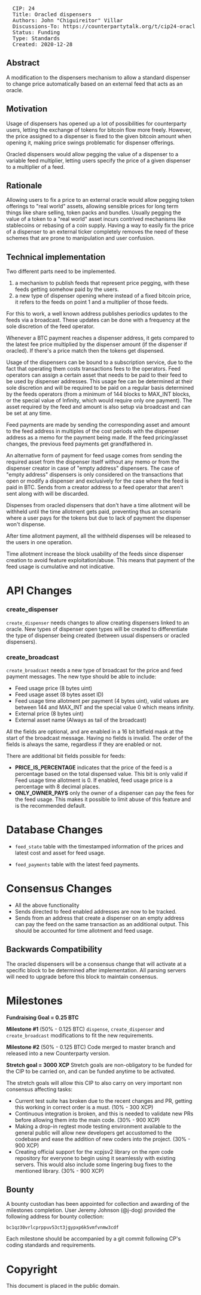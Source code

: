 <pre>
  CIP: 24
  Title: Oracled dispensers
  Authors: John "Chiguireitor" Villar
  Discussions-To: https://counterpartytalk.org/t/cip24-oracled-dispensers/6030
  Status: Funding
  Type: Standards
  Created: 2020-12-28
</pre>

## Abstract ##

A modification to the dispensers mechanism to allow a standard dispenser to change
price automatically based on an external feed that acts as an oracle.

## Motivation ##

Usage of dispensers has opened up a lot of possibilities for counterparty users,
letting the exchange of tokens for bitcoin flow more freely. However, the price
assigned to a dispenser is fixed to the given bitcoin amount when opening it,
making price swings problematic for dispenser offerings.

Oracled dispensers would allow pegging the value of a dispenser to a variable
feed multiplier, letting users specify the price of a given dispenser to a
multiplier of a feed.

## Rationale ##

Allowing users to fix a price to an external oracle would allow pegging token
offerings to "real world" assets, allowing sensible prices for long term things
like share selling, token packs and bundles. Usually pegging the value of a
token to a "real world" asset incurs contrived mechanisms like stablecoins or
rebasing of a coin supply. Having a way to easily fix the price of a dispenser
to an external ticker completely removes the need of these schemes that are
prone to manipulation and user confusion.

## Technical implementation ##

Two different parts need to be implemented.

 1) a mechanism to publish feeds that represent price pegging, with these feeds
 getting somehow paid by the users.
 2) a new type of dispenser opening where instead of a fixed bitcoin price, it
 refers to the feeds on point 1 and a multiplier of those feeds.

For this to work, a well known address publishes periodics updates to the feeds
via a broadcast. These updates can be done with a frequency at the sole
discretion of the feed operator.

Whenever a BTC payment reaches a dispenser address, it gets compared to the
latest fee price multiplied by the dispenser amount (if the dispenser if oracled).
If there's a price match then the tokens get dispensed.

Usage of the dispensers can be bound to a subscription service, due to the fact
that operating them costs transactions fees to the operators. Feed operators can
assign a certain asset that needs to be paid to their feed to be used by
dispenser addresses. This usage fee can be determined at their sole discretion
and will be required to be paid on a regular basis determined by the feeds
operators (from a minimum of 144 blocks to MAX_INT blocks, or the special value
of Infinity, which would require only one payment). The asset required by the
feed and amount is also setup via broadcast and can be set at any time.

Feed payments are made by sending the corresponding asset and amount to the
feed address in multiples of the cost periods with the dispenser address as a
memo for the payment being made. If the feed pricing/asset changes, the previous
feed payments get grandfathered in.

An alternative form of payment for feed usage comes from sending the required
asset from the dispenser itself without any memo or from the dispenser creator
in case of "empty address" dispensers. The case of "empty address" dispensers is
only considered on the transactions that open or modify a dispenser and
exclusively for the case where the feed is paid in BTC. Sends from a creator
address to a feed operator that aren't sent along with will be discarded.

Dispenses from oracled dispensers that don't have a time allotment will be
withheld until the time allotment gets paid, preventing thus an scenario where a
user pays for the tokens but due to lack of payment the dispenser won't dispense.

After time allotment payment, all the withheld dispenses will be released to the
users in one operation.

Time allotment increase the block usability of the feeds since dispenser creation
to avoid feature exploitation/abuse. This means that payment of the feed usage is
cumulative and not indicative.

# API Changes

### create_dispenser

`create_dispenser` needs changes to allow creating dispensers linked to an oracle.
New types of dispenser open types will be created to differentiate the type of
dispenser being created (between usual dispensers or oracled dispensers).

### create_broadcast

`create_broadcast` needs a new type of broadcast for the price and feed payment
messages. The new type should be able to include:
  * Feed usage price (8 bytes uint)
  * Feed usage asset (8 bytes asset ID)
  * Feed usage time allotment per payment (4 bytes uint), valid values are between
  144 and MAX_INT and the special value 0 which means infinity.
  * External price (8 bytes uint)
  * External asset name (Always as tail of the broadcast)

All the fields are optional, and are enabled in a 16 bit bitfield mask at the
start of the broadcast message. Having no fields is invalid. The order of the
fields is always the same, regardless if they are enabled or not.

There are additional bit fields possible for feeds:

 * **PRICE_IS_PERCENTAGE** indicates that the price of the feed is a percentage
 based on the total dispensed value. This bit is only valid if Feed usage time
 allotment is 0. If enabled, feed usage price is a percentage with 8 decimal
 places.
 * **ONLY_OWNER_PAYS** only the owner of a dispenser can pay the fees for the
 feed usage. This makes it possible to limit abuse of this feature and is the
 recommended default.

# Database Changes

* `feed_state` table with the timestamped information of the prices and latest
cost and asset for feed usage.

* `feed_payments` table with the latest feed payments.

# Consensus Changes

* All the above functionality
* Sends directed to feed enabled addresses are now to be tracked.
* Sends from an address that create a dispenser on an empty address can pay the
feed on the same transaction as an additional output. This should be accounted
for time allotment and feed usage.

## Backwards Compatibility ##

The oracled dispensers will be a consensus change that will activate at a specific block to be determined after implementation. All parsing servers will need to upgrade before this block to maintain consensus.

# Milestones

**Fundraising Goal = 0.25 BTC**

**Milestone #1** (50% - 0.125 BTC)
`dispense`, `create_dispenser` and `create_broadcast` modifications to fit the
new requirements.

**Milestone #2** (50% - 0.125 BTC)
Code merged to master branch and released into a new Counterparty version.

**Stretch goal = 3000 XCP**
Stretch goals are non-obligatory to be funded for the CIP to be carried on, and
can be funded anytime to be activated.

The stretch goals will allow this CIP to also carry on very important non consensus
affecting tasks:

 * Current test suite has broken due to the recent changes and PR, getting this
 working in correct order is a must. (10% - 300 XCP)
 * Continuous integration is broken, and this is needed to validate new PRs before
 allowing them into the main code. (30% - 900 XCP)
 * Making a drop-in regtest mode testing environment available to the general
 public will allow new developers get accustomed to the codebase and ease the
 addition of new coders into the project. (30% - 900 XCP)
 * Creating official support for the xcpjsv2 library on the *npm* code repository
 for everyone to begin using it seamlessly with existing servers. This would also
 include some lingering bug fixes to the mentioned library. (30% - 900 XCP)

## Bounty ##

A bounty custodian has been appointed for collection and awarding of the
milestones completion. User Jeremy Johnson (@j-dog) provided the following
address for bounty collection:

    bc1qz30vrlcprppuv53ct3jgypxp6k5vmfvnmw3cdf

Each milestone should be accompanied by a git commit following CP's coding
standards and requirements.

# Copyright

This document is placed in the public domain.
